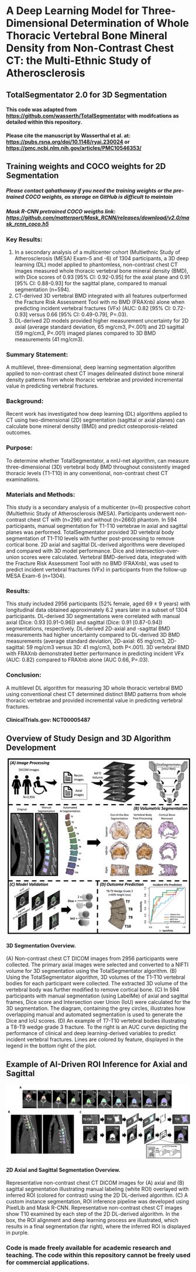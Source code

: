 # A Deep Learning Model for Three-Dimensional Determination of Whole Thoracic Vertebral Bone Mineral Density from Non-Contrast Chest CT: the Multi-Ethnic Study of Atherosclerosis

## TotalSegmentator 2.0 for 3D Segmentation
#### This code was adapted from https://github.com/wasserth/TotalSegmentator with modifcations as detailed within this repository.
#### Please cite the manuscript by Wasserthal et al. at: https://pubs.rsna.org/doi/10.1148/ryai.230024 or https://pmc.ncbi.nlm.nih.gov/articles/PMC10546353/


## Training weights and COCO weights for 2D Segmentation
##### Please contact qahathaway if you need the training weights or the pre-trained COCO weights, as storage on GitHub is difficult to maintain
##### Mask R-CNN pretrained COCO weigths link: https://github.com/matterport/Mask_RCNN/releases/download/v2.0/mask_rcnn_coco.h5


### Key Results:
1.	In a secondary analysis of a multicenter cohort (Multiethnic Study of Atherosclerosis (MESA) Exam-5 and -6) of 1304 participants, a 3D deep learning (DL) model applied to phantomless, non-contrast chest CT images measured whole thoracic vertebral bone mineral density (BMD), with Dice scores of 0.93 [95% CI: 0.92-0.95] for the axial plane and 0.91 [95% CI: 0.88-0.93] for the sagittal plane, compared to manual segmentation (n=594).
2.	CT-derived 3D vertebral BMD integrated with all features outperformed the Fracture Risk Assessment Tool with no BMD (FRAXnb) alone when predicting incident vertebral fractures (VFx) (AUC: 0.82 [95% CI: 0.72-0.93] versus 0.66 [95% CI: 0.49-0.79], P=.03).
3.	DL-derived 2D models provided higher measurement uncertainty for 2D axial (average standard deviation, 65 mg/cm3, P<.001) and 2D sagittal (59 mg/cm3, P<.001) imaged planes compared to 3D BMD measurements (41 mg/cm3).

### Summary Statement:
A multilevel, three-dimensional, deep learning segmentation algorithm applied to non-contrast chest CT images delineated distinct bone mineral density patterns from whole thoracic vertebrae and provided incremental value in predicting vertebral fractures.

### Background:
Recent work has investigated how deep learning (DL) algorithms applied to CT using two-dimensional (2D) segmentation (sagittal or axial planes) can calculate bone mineral density (BMD) and predict osteoporosis-related outcomes.

### Purpose:
To determine whether TotalSegmentator, a nnU-net algorithm, can measure three-dimensional (3D) vertebral body BMD throughout consistently imaged thoracic levels (T1-T10) in any conventional, non-contrast chest CT examinations.

### Materials and Methods:
This study is a secondary analysis of a multicenter (n=6) prospective cohort (Multiethnic Study of Atherosclerosis (MESA). Participants underwent non-contrast chest CT with (n=296) and without (n=2660) phantom. In 594 participants, manual segmentation for T1-T10 vertebrae in axial and sagittal planes was performed. TotalSegmentator provided 3D vertebral body segmentation of T1-T10 levels with further post-processing to remove cortical bone. 2D axial and sagittal DL-derived algorithms were developed and compared with 3D model performance. Dice and intersection-over-union scores were calculated. Vertebral BMD-derived data, integrated with the Fracture Risk Assessment Tool with no BMD (FRAXnb), was used to predict incident vertebral fractures (VFx) in participants from the follow-up MESA Exam-6 (n=1304).

### Results:
This study included 2956 participants (52% female, aged 69 ± 9 years) with longitudinal data obtained approximately 6.2 years later in a subset of 1304 participants. DL-derived 3D segmentations were correlated with manual axial (Dice: 0.93 [0.91-0.96]) and sagittal (Dice: 0.91 [0.87-0.94]) segmentations, respectively. DL-derived 2D-axial and -sagittal BMD measurements had higher uncertainty compared to DL-derived 3D BMD measurements (average standard deviation, 2D-axial: 65 mg/cm3, 2D-sagittal: 59 mg/cm3 versus 3D: 41 mg/cm3, both P<.001). 3D vertebral BMD with FRAXnb demonstrated better performance in predicting incident VFx (AUC: 0.82) compared to FRAXnb alone (AUC 0.66, P=.03).

### Conclusion:
A multilevel DL algorithm for measuring 3D whole thoracic vertebral BMD using conventional chest CT determined distinct BMD patterns from whole thoracic vertebrae and provided incremental value in predicting vertebral fractures.

#### ClinicalTrials.gov: NCT00005487


## Overview of Study Design and 3D Algorithm Development
![alt text](https://github.com/qahathaway/vBMD/blob/main/Overview.jpg)
#### 3D Segmentation Overview.
(A) Non-contrast chest CT DICOM images from 2956 participants were collected. The primary axial images were selected and converted to a NIFTI volume for 3D segmentation using the TotalSegmentator algorithm. (B) Using the TotalSegmentator algorithm, 3D volumes of the T1-T10 vertebral bodies for each participant were collected. The extracted 3D volume of the vertebral body was further modified to remove cortical bone. (C) In 594 participants with manual segmentation (using LabelMe) of axial and sagittal frames, Dice score and Intersection over Union (IoU) were calculated for the 3D segmentation. The diagram, containing the grey circles, illustrates how overlapping manual and automated segmentation is used to generate the Dice and IoU scores. (D) An example of T7-T10 vertebral bodies illustrating a T8-T9 wedge grade 3 fracture. To the right is an AUC curve depicting the performance of clinical and deep learning-derived variables to predict incident vertebral fractures. Lines are colored by feature, displayed in the legend in the bottom right of the plot.


## Example of AI-Driven ROI Inference for Axial and Sagittal
![alt text](https://github.com/qahathaway/vBMD/blob/main/Inference.jpg)
#### 2D Axial and Sagittal Segmentation Overview.
Representative non-contrast chest CT DICOM images for (A) axial and (B) sagittal segmentation illustrating manual labeling (white ROI) overlayed with inferred ROI (colored for contrast) using the 2D DL-derived algorithm. (C) A custom instance segmentation, ROI inference pipeline was developed using PixelLib and Mask R-CNN. Representative non-contrast chest CT images show T10 examined by each step of the 2D DL-derived algorithm. In the box, the ROI alignment and deep learning process are illustrated, which results in a final segmentation (far right), where the inferred ROI is displayed in purple.




### Code is made freely available for academic research and teaching. The code within this repository cannot be freely used for commercial applications.
